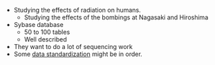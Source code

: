 - Studying the effects of radiation on humans.
    - Studying the effects of the bombings at Nagasaki and Hiroshima
- Sybase database
    - 50 to 100 tables
    - Well described
- They want to do a lot of sequencing work
- Some [data standardization][1] might be in order.

[1]: https://www.ohdsi.org/data-standardization/
